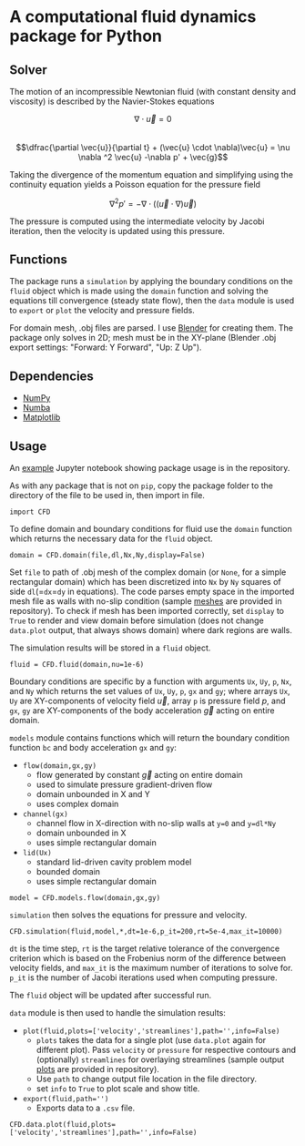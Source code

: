 # A computational fluid dynamics package for Python

## Solver

The motion of an incompressible Newtonian fluid (with constant density and viscosity) is described by the Navier-Stokes equations

$$\nabla \cdot \vec{u} = 0$$  
$$\dfrac{\partial \vec{u}}{\partial t} + (\vec{u} \cdot \nabla)\vec{u} = \nu \nabla ^2  \vec{u} -\nabla p' + \vec{g}$$  

Taking the divergence of the momentum equation and simplifying using the continuity equation yields a Poisson equation for the pressure field

$$\nabla ^2 p' = - \nabla \cdot ( ( \vec{u} \cdot \nabla ) \vec{u} )$$  

The pressure is computed using the intermediate velocity by Jacobi iteration, then the velocity is updated using this pressure.

## Functions

The package runs a `simulation` by applying the boundary conditions on the `fluid` object which is made using the `domain` function and solving the equations till convergence (steady state flow), then the `data` module is used to `export` or `plot` the velocity and pressure fields.

For domain mesh, .obj files are parsed. I use [Blender](https://www.blender.org/) for creating them. The package only solves in 2D; mesh must be in the XY-plane (Blender .obj export settings: "Forward: Y Forward", "Up: Z Up").  

## Dependencies

- [NumPy](https://numpy.org/)
- [Numba](http://numba.pydata.org/)
- [Matplotlib](https://matplotlib.org/)

## Usage

An [example](https://github.com/the-real-dorado/CFD/blob/main/CFD_example.ipynb) Jupyter notebook showing package usage is in the repository.  

As with any package that is not on `pip`, copy the package folder to the directory of the file to be used in, then import in file.

```python:
import CFD
```

To define domain and boundary conditions for fluid use the `domain` function which returns the necessary data for the `fluid` object.

```python:
domain = CFD.domain(file,dl,Nx,Ny,display=False)
```

Set `file` to path of .obj mesh of the complex domain (or `None`, for a simple rectangular domain) which has been discretized into `Nx` by `Ny` squares of side `dl`(=`dx`=`dy` in equations). The code parses empty space in the imported mesh file as walls with no-slip condition (sample [meshes](https://github.com/the-real-dorado/CFD/tree/main/meshes) are provided in repository). To check if mesh has been imported correctly, set `display` to `True` to render and view domain before simulation (does not change `data.plot` output, that always shows domain) where dark regions are walls.

The simulation results will be stored in a `fluid` object.

```python:
fluid = CFD.fluid(domain,nu=1e-6)
```

Boundary conditions are specific by a function with arguments `Ux`, `Uy`, `p`, `Nx`, and `Ny` which returns the set values of `Ux`, `Uy`, `p`, `gx` and `gy`; where arrays `Ux`, `Uy` are XY-components of velocity field $\vec{u}$, array `p` is pressure field $p$, and `gx`, `gy` are XY-components of the body acceleration $\vec{g}$ acting on entire domain.  

`models` module contains functions which will return the boundary condition function `bc` and body acceleration `gx` and `gy`:

- `flow(domain,gx,gy)`
  - flow generated by constant $\vec{g}$ acting on entire domain
  - used to simulate pressure gradient-driven flow
  - domain unbounded in X and Y
  - uses complex domain
- `channel(gx)`
  - channel flow in X-direction with no-slip walls at `y=0` and `y=dl*Ny`
  - domain unbounded in X
  - uses simple rectangular domain
- `lid(Ux)`
  - standard lid-driven cavity problem model
  - bounded domain
  - uses simple rectangular domain

```python:
model = CFD.models.flow(domain,gx,gy)
```

`simulation` then solves the equations for pressure and velocity.

```python:
CFD.simulation(fluid,model,*,dt=1e-6,p_it=200,rt=5e-4,max_it=10000)
```

 `dt` is the time step, `rt` is the target relative tolerance of the convergence criterion which is based on the Frobenius norm of the difference between velocity fields, and `max_it` is the maximum number of iterations to solve for. `p_it` is the number of Jacobi iterations used when computing pressure.

The `fluid` object will be updated after successful run.

`data` module is then used to handle the simulation results:

- `plot(fluid,plots=['velocity','streamlines'],path='',info=False)`
  - `plots` takes the data for a single plot (use `data.plot` again for different plot). Pass `velocity` or `pressure` for respective contours and (optionally) `streamlines` for overlaying streamlines (sample output [plots](https://github.com/the-real-dorado/CFD/tree/main/plots) are provided in repository).
  - Use `path` to change output file location in the file directory.
  - set `info` to `True` to plot scale and show title.
- `export(fluid,path='')`
  - Exports data to a `.csv` file.

```python:
CFD.data.plot(fluid,plots=['velocity','streamlines'],path='',info=False)
```
